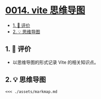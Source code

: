 # [0014. vite 思维导图](https://github.com/tnotesjs/TNotes.vite/tree/main/notes/0014.%20vite%20%E6%80%9D%E7%BB%B4%E5%AF%BC%E5%9B%BE)

<!-- region:toc -->

- [1. 🫧 评价](#1--评价)
- [2. 💡 思维导图](#2--思维导图)

<!-- endregion:toc -->

## 1. 🫧 评价

- 以思维导图的形式记录 Vite 的相关知识点。

## 2. 💡 思维导图

```markmap 2
<<< ./assets/markmap.md
```
